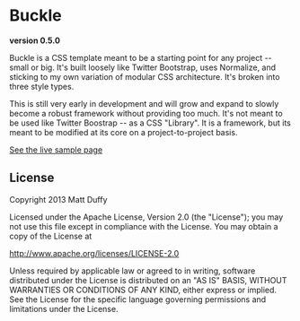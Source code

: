 Buckle 
=======

__version 0.5.0__

Buckle is a CSS template meant to be a starting point for any project -- small or big. It's built loosely like Twitter Bootstrap, uses Normalize, and sticking to my own variation of modular CSS architecture. It's broken into three style types.

This is still very early in development and will grow and expand to slowly become a robust framework without providing too much. It's not meant to be used like Twitter Boostrap -- as a CSS "Library". It is a framework, but its meant to be modified at its core on a project-to-project basis.

[See the live sample page](http://buckle.mttdffy.com)


License
----------

Copyright 2013 Matt Duffy

Licensed under the Apache License, Version 2.0 (the "License");
you may not use this file except in compliance with the License.
You may obtain a copy of the License at

  http://www.apache.org/licenses/LICENSE-2.0

Unless required by applicable law or agreed to in writing, software
distributed under the License is distributed on an "AS IS" BASIS,
WITHOUT WARRANTIES OR CONDITIONS OF ANY KIND, either express or implied.
See the License for the specific language governing permissions and
limitations under the License.